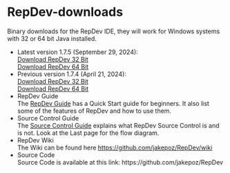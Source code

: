 RepDev-downloads
================

Binary downloads for the RepDev IDE, they will work for Windows systems with 32 or 64 bit Java installed.
<ul>
<li>Latest version 1.7.5 (September 29, 2024):</li>
<a href="https://github.com/jakepoz/RepDev-downloads/raw/master/RepDev-1.7.5_32Bit.zip">Download RepDev 32 Bit</a><BR>
<a href="https://github.com/jakepoz/RepDev-downloads/raw/master/RepDev-1.7.5_64Bit.zip">Download RepDev 64 Bit</a>


<li>Previous version 1.7.4 (April 21, 2024):</li>
<a href="https://github.com/jakepoz/RepDev-downloads/raw/master/RepDev-1.7.4_32Bit.zip">Download RepDev 32 Bit</a><BR>
<a href="https://github.com/jakepoz/RepDev-downloads/raw/master/RepDev-1.7.4_64Bit.zip">Download RepDev 64 Bit</a>


<li>RepDev Guide</li>
The <a href="https://github.com/jakepoz/RepDev-downloads/raw/master/RepDev_Guide.pdf">RepDev Guide</a> has a Quick Start guide for beginners.  It also list some of the features of RepDev and how to use them.

<li>Source Control Guide</li>
The <a href="https://github.com/jakepoz/RepDev-downloads/raw/master/RepDev_Source_Control_0.1.pdf">Source Control Guide</a> explains what RepDev Source Control is and is not.  Look at the Last page for the flow diagram.

<li>RepDev Wiki</li>
The Wiki can be found here <a href="https://github.com/jakepoz/RepDev/wiki">https://github.com/jakepoz/RepDev/wiki</a>

<li>Source Code</li>
Source Code is available at this link:
https://github.com/jakepoz/RepDev
</ul>

